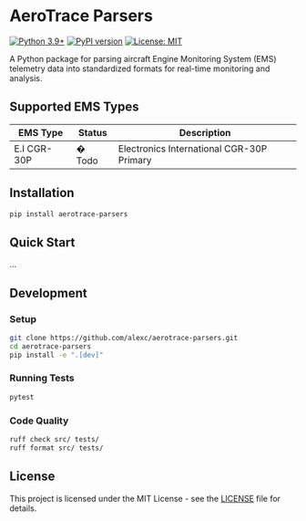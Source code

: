 # AeroTrace Parsers

[![Python 3.9+](https://img.shields.io/badge/python-3.9+-blue.svg)](https://www.python.org/downloads/)
[![PyPI version](https://badge.fury.io/py/aerotrace-parsers.svg)](https://badge.fury.io/py/aerotrace-parsers)
[![License: MIT](https://img.shields.io/badge/License-MIT-yellow.svg)](https://opensource.org/licenses/MIT)

A Python package for parsing aircraft Engine Monitoring System (EMS) telemetry data into standardized formats for real-time monitoring and analysis.

## Supported EMS Types
| EMS Type | Status | Description |
|----------|--------|-------------|
| E.I CGR-30P  | � Todo | Electronics International CGR-30P Primary |

## Installation
```bash
pip install aerotrace-parsers
```

## Quick Start
...

## Development
### Setup
```bash
git clone https://github.com/alexc/aerotrace-parsers.git
cd aerotrace-parsers
pip install -e ".[dev]"
```

### Running Tests
```bash
pytest
```

### Code Quality
```bash
ruff check src/ tests/
ruff format src/ tests/
```

## License
This project is licensed under the MIT License - see the [LICENSE](LICENSE) file for details.
